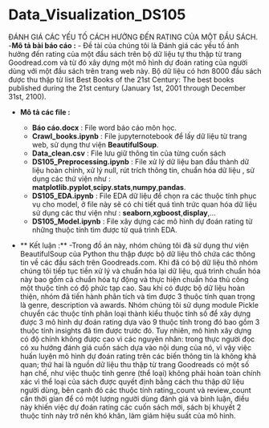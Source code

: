 # Data_Visualization_DS105
ĐÁNH GIÁ CÁC YẾU TỐ CÁCH HƯỞNG ĐẾN RATING CỦA MỘT ĐẦU SÁCH.
-**Mô tả bài báo cáo :**
    - Đề tài của chúng tôi là Đánh giá các yếu tố ảnh hưởng đến rating của một đầu sách trên bộ dữ liệu tự thu thập từ trang Goodread.com  và từ đó xây dựng một mô hình dự đoán rating của người dùng với một đầu sách trên trang web này. Bộ dữ liệu có hơn 8000 đầu sách được thu thập từ list Best Books of the 21st Century: The best books published during the 21st century (January 1st, 2001 through December 31st, 2100).

- **Mô tả các file :**
    - **Báo cáo.docx** : File word báo cáo môn học. 
    -	**Crawl_books.ipynb** : File jupyternotebook để lấy dữ liệu từ trang web, sử dụng thư viện **BeautifulSoup**.
    -	**Data_clean.csv** : File lưu giữ thông tin của từng cuốn sách 
    -	**DS105_Preprocessing.ipynb** : File xử lý dữ liệu ban đầu thành dữ liệu hoàn chỉnh, xử lý null, rút trích thông tin, chuẩn hóa dữ liệu , sử dụng các thứ viện như : **matplotlib.pyplot**,**scipy.stats**,**numpy**,**pandas**.
    -	**DS105_EDA.ipynb** : File EDA dữ liệu để chọn ra các thuộc tính phục vụ cho model, ở file này sẽ có chi tiết quá tình trức quan hóa dữ liệu sử dụng các thư viện như : **seaborn**,**xgboost**,**display**,...
    -	**DS105_Model.ipynb** : File xây dựng các mô hình dự đoán rating từ những thuộc tính tìm được từ quá trình EDA.

- ** Kết luận :**
    -Trong đồ án này, nhóm chúng tôi đã sử dụng thư viện BeautifulSoup của Python thu thập được bộ dữ liệu thô chứa các thông tin về các đầu sách trên Goodreads.com. Khi đã có bộ dữ liệu thô nhóm chúng tôi tiếp tục tiền xử lý và chuẩn hóa lại dữ liệu, quá trình chuẩn hóa này bao gồm cả chuẩn hóa tự động và thực hiện chuẩn hóa thủ công một thuộc tính có độ phức tạp cao. Sau khi có được bộ dữ liệu hoàn thiện, nhóm đã tiến hành phân tích và tìm được 3 thuộc tính quan trọng là genre, description và awards. 
Nhóm chúng tôi sử dụng module Pickle chuyển các thuộc tính phân loại thành kiểu thuộc tính số để xây dựng được 3 mô hình dự đoán rating dựa vào 9 thuộc tính trong đó bao gồm 3 thuộc tính insights đã tìm được trước đó. Tuy nhiên, mô hình xây dựng có độ chính không được cao vì các nguyên nhân: trong thực người đọc có xu hướng đánh giá cuốn sách dựa vào nội dung của nó, vì vậy việc huấn luyện mô hình dự đoán rating trên các biến thông tin là không khả quan; thứ hai là nguồn dữ liệu thu thập từ trang Goodreads có một số hạn chế, như việc thuộc tính genre (thể loại) không phải hoàn toàn chính xác vì thể loại của sách được quyết định bằng cách thu thập dữ liệu người dùng, bên cạnh đó các thuộc tính rating_count và review_count cần thời gian để có một lượng người dùng đánh giá và bình luận, điều này khiến việc dự đoán rating các cuốn sách mới, sách bị khuyết 2 thuộc tính này trở nên khó khăn, làm giảm hiệu suất của mô hình.

